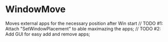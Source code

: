 # WindowMove
Moves external apps for the necessary position after Win start
// TODO #1: Attach "SetWindowPlacement" to able maximazing the apps;
// TODO #2: Add GUI for easy add and remove apps;
